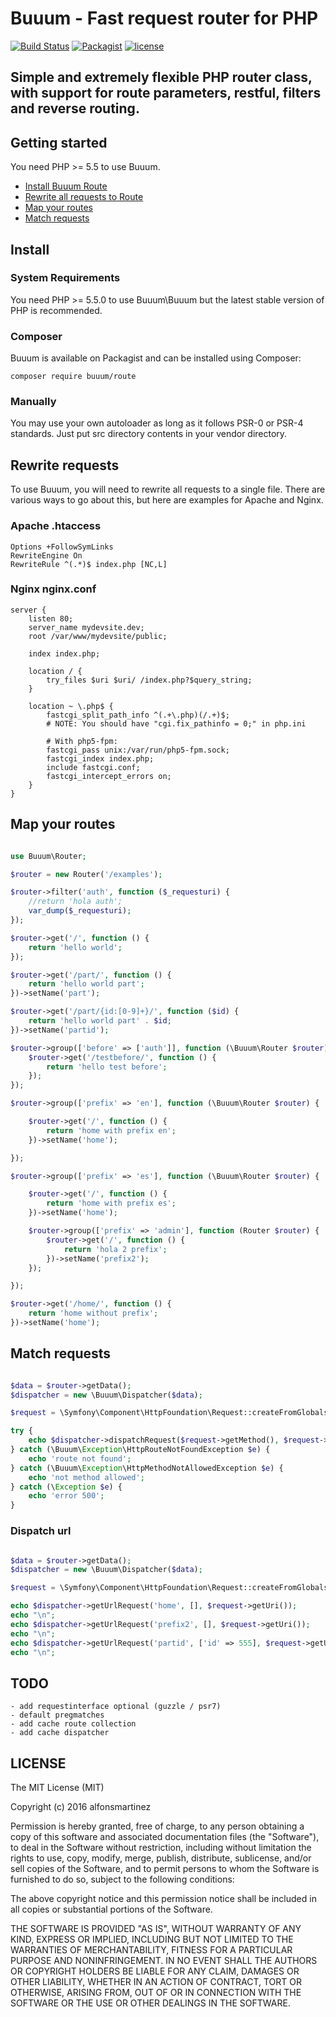 Buuum - Fast request router for PHP
=======================================

[![Build Status](https://api.travis-ci.org/alfonsmartinez/Buuum.png)](http://travis-ci.org/alfonsmartinez/Buuum)
[![Packagist](https://img.shields.io/packagist/v/Buuum/Buuum.svg?maxAge=2592000)](https://packagist.org/packages/Buuum/Buuum)
[![license](https://img.shields.io/github/license/mashape/apistatus.svg?maxAge=2592000)](#license)

## Simple and extremely flexible PHP router class, with support for route parameters, restful, filters and reverse routing.

## Getting started

You need PHP >= 5.5 to use Buuum.

- [Install Buuum Route](#install)
- [Rewrite all requests to Route](#rewrite-requests)
- [Map your routes](#map-your-routes)
- [Match requests](#match-requests)

## Install

### System Requirements

You need PHP >= 5.5.0 to use Buuum\Buuum but the latest stable version of PHP is recommended.

### Composer

Buuum is available on Packagist and can be installed using Composer:

```
composer require buuum/route
```

### Manually

You may use your own autoloader as long as it follows PSR-0 or PSR-4 standards. Just put src directory contents in your vendor directory.


## Rewrite requests

To use Buuum, you will need to rewrite all requests to a single file.
There are various ways to go about this, but here are examples for Apache and Nginx.

### Apache .htaccess

```htaccess
Options +FollowSymLinks
RewriteEngine On
RewriteRule ^(.*)$ index.php [NC,L]
```

### Nginx nginx.conf

```nginx
server {
    listen 80;
    server_name mydevsite.dev;
    root /var/www/mydevsite/public;

    index index.php;

    location / {
        try_files $uri $uri/ /index.php?$query_string;
    }

    location ~ \.php$ {
        fastcgi_split_path_info ^(.+\.php)(/.+)$;
        # NOTE: You should have "cgi.fix_pathinfo = 0;" in php.ini

        # With php5-fpm:
        fastcgi_pass unix:/var/run/php5-fpm.sock;
        fastcgi_index index.php;
        include fastcgi.conf;
        fastcgi_intercept_errors on;
    }
}
```

## Map your routes

```php

use Buuum\Router;

$router = new Router('/examples');

$router->filter('auth', function ($_requesturi) {
    //return 'hola auth';
    var_dump($_requesturi);
});

$router->get('/', function () {
    return 'hello world';
});

$router->get('/part/', function () {
    return 'hello world part';
})->setName('part');

$router->get('/part/{id:[0-9]+}/', function ($id) {
    return 'hello world part' . $id;
})->setName('partid');

$router->group(['before' => ['auth']], function (\Buuum\Router $router) {
    $router->get('/testbefore/', function () {
        return 'hello test before';
    });
});

$router->group(['prefix' => 'en'], function (\Buuum\Router $router) {

    $router->get('/', function () {
        return 'home with prefix en';
    })->setName('home');

});

$router->group(['prefix' => 'es'], function (\Buuum\Router $router) {

    $router->get('/', function () {
        return 'home with prefix es';
    })->setName('home');

    $router->group(['prefix' => 'admin'], function (Router $router) {
        $router->get('/', function () {
            return 'hola 2 prefix';
        })->setName('prefix2');
    });

});

$router->get('/home/', function () {
    return 'home without prefix';
})->setName('home');

```


## Match requests

```php

$data = $router->getData();
$dispatcher = new \Buuum\Dispatcher($data);

$request = \Symfony\Component\HttpFoundation\Request::createFromGlobals();

try {
    echo $dispatcher->dispatchRequest($request->getMethod(), $request->getUri());
} catch (\Buuum\Exception\HttpRouteNotFoundException $e) {
    echo 'route not found';
} catch (\Buuum\Exception\HttpMethodNotAllowedException $e) {
    echo 'not method allowed';
} catch (\Exception $e) {
    echo 'error 500';
}

```

### Dispatch url

```php

$data = $router->getData();
$dispatcher = new \Buuum\Dispatcher($data);

$request = \Symfony\Component\HttpFoundation\Request::createFromGlobals();

echo $dispatcher->getUrlRequest('home', [], $request->getUri());
echo "\n";
echo $dispatcher->getUrlRequest('prefix2', [], $request->getUri());
echo "\n";
echo $dispatcher->getUrlRequest('partid', ['id' => 555], $request->getUri();
echo "\n";
```

## TODO

    - add requestinterface optional (guzzle / psr7)
    - default pregmatches
    - add cache route collection
    - add cache dispatcher
    
## LICENSE

The MIT License (MIT)

Copyright (c) 2016 alfonsmartinez

Permission is hereby granted, free of charge, to any person obtaining a copy of this software and associated documentation files (the "Software"), to deal in the Software without restriction, including without limitation the rights to use, copy, modify, merge, publish, distribute, sublicense, and/or sell copies of the Software, and to permit persons to whom the Software is furnished to do so, subject to the following conditions:

The above copyright notice and this permission notice shall be included in all copies or substantial portions of the Software.

THE SOFTWARE IS PROVIDED "AS IS", WITHOUT WARRANTY OF ANY KIND, EXPRESS OR IMPLIED, INCLUDING BUT NOT LIMITED TO THE WARRANTIES OF MERCHANTABILITY, FITNESS FOR A PARTICULAR PURPOSE AND NONINFRINGEMENT. IN NO EVENT SHALL THE AUTHORS OR COPYRIGHT HOLDERS BE LIABLE FOR ANY CLAIM, DAMAGES OR OTHER LIABILITY, WHETHER IN AN ACTION OF CONTRACT, TORT OR OTHERWISE, ARISING FROM, OUT OF OR IN CONNECTION WITH THE SOFTWARE OR THE USE OR OTHER DEALINGS IN THE SOFTWARE.